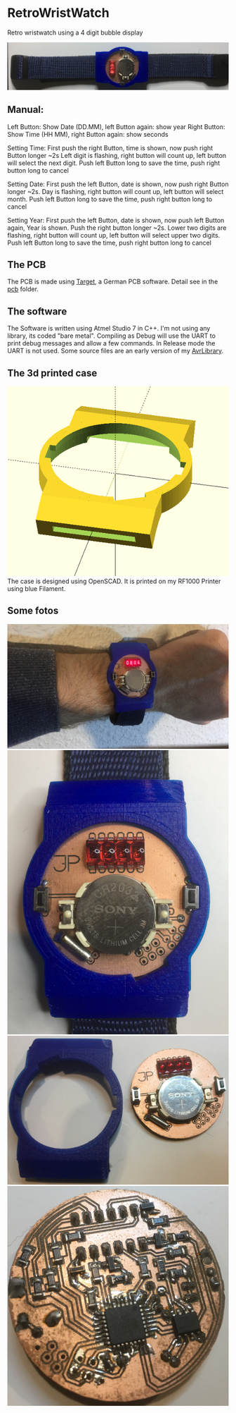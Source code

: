# RetroWristWatch
Retro wristwatch using a 4 digit bubble display

![Retro Wrist Watch](/images/title.png)

## Manual:
Left Button: Show Date (DD.MM), left Button again: show year
Right Button: Show Time (HH MM), right Button again: show seconds

Setting Time:
First push the right Button, time is shown, now push right Button longer ~2s
Left digit is flashing, right button will count up, left button will select the next digit.
Push left Button long to save the time, push right button long to cancel

Setting Date:
First push the left Button, date is shown, now push right Button longer ~2s.
Day is flashing, right button will count up, left button will select month.
Push left Button long to save the time, push right button long to cancel

Setting Year:
First push the left Button, date is shown, now push left Button again, Year is shown. Push the right button longer ~2s.
Lower two digits are flashing, right button will count up, left button will select upper two digits.
Push left Button long to save the time, push right button long to cancel

## The PCB
The PCB is made using [Target](https://ibfriedrich.com/en/index.html), a German PCB software. Detail see in the [pcb](pcb) folder.

## The software
The Software is written using Atmel Studio 7 in C++. I'm not using any library, its coded "bare metal". Compiling as Debug will use the UART to print debug messages and allow a few commands. In Release mode the UART is not used.
Some source files are an early version of my [AvrLibrary](https://github.com/saarbastler/AvrLibrary).

## The 3d printed case
![case](/images/3d.png)
The case is designed using OpenSCAD. It is printed on my RF1000 Printer using blue Filament.

## Some fotos

![Retro Wrist Watch](/images/retrowristwatch1.png) 
![Retro Wrist Watch](/images/retrowristwatch2.png) 
![Retro Wrist Watch](/images/retrowristwatch3.png) 
![Retro Wrist Watch](/images/retrowristwatch4.png) 